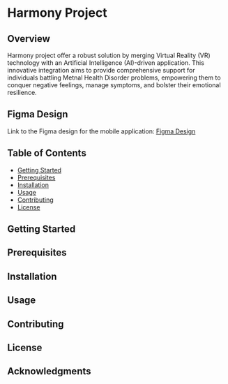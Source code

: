 

# Harmony Project

## Overview
Harmony project offer a robust solution by merging Virtual Reality (VR) technology with an Artificial Intelligence (AI)-driven application. This innovative integration aims to provide comprehensive support for individuals battling Metnal Health Disorder problems, empowering them to conquer negative feelings, manage symptoms, and bolster their emotional resilience.

## Figma Design
Link to the Figma design for the mobile application: [Figma Design](https://www.figma.com/file/kwl9fMqEP1STJsOGwG37XK/OCD?type=design&node-id=0-1&mode=design&t=eRxjoZoHZL7G7jkg-0)

## Table of Contents
- [Getting Started](#getting-started)
- [Prerequisites](#prerequisites)
- [Installation](#installation)
- [Usage](#usage)
- [Contributing](#contributing)
- [License](#license)

## Getting Started

## Prerequisites

## Installation

## Usage

## Contributing

## License

## Acknowledgments

